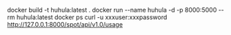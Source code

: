 docker build -t huhula:latest .
docker run --name huhula -d -p 8000:5000 --rm huhula:latest
docker ps
curl -u xxxuser:xxxpassword http://127.0.0.1:8000/spot/api/v1.0/usage
